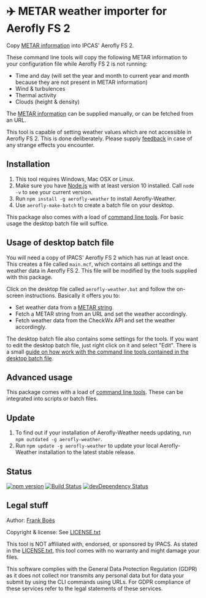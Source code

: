 ✈️ METAR weather importer for Aerofly FS 2
===========================================

Copy [METAR information](docs/metar.md) into IPCAS' Aerofly FS 2.

These command line tools will copy the following METAR information to your configuration file while Aerofly FS 2 is not running:

* Time and day (will set the year and month to current year and month because they are not present in METAR information)
* Wind & turbulences
* Thermal activity
* Clouds (height & density)

The [METAR information](docs/metar.md) can be supplied manually, or can be fetched from an URL.

This tool is capable of setting weather values which are not accessible in Aerofly FS 2. This is done deliberately. Please supply [feedback](https://github.com/fboes/aerofly-weather/issues) in case of any strange effects you encounter.

Installation
------------

1. This tool requires Windows, Mac OSX or Linux.
1. Make sure you have [Node.js](https://nodejs.org/) with at least version 10 installed. Call `node -v` to see your current version.
1. Run `npm install -g aerofly-weather` to install Aerofly-Weather. 
1. Use `aerofly-make-batch` to create a batch file on your desktop.

This package also comes with a load of [command line tools](docs/command-line.md). For basic usage the desktop batch file will suffice.

Usage of desktop batch file
---------------------------

You will need a copy of IPACS' Aerofly FS 2 which has run at least once. This creates a file called `main.mcf`, which contains all settings and the weather data in Aerofly FS 2. This file will be modified by the tools supplied with this package.

Click on the desktop file called `aerofly-weather.bat` and follow the on-screen instructions. Basically it offers you to:

* Set weather data from a [METAR string](docs/metar.md).
* Fetch a METAR string from an URL and set the weather accordingly.
* Fetch weather data from the CheckWx API and set the weather accordingly.

The desktop batch file also contains some settings for the tools. If you want to edit the desktop batch file, just right click on it and select "Edit". There is a small [guide on how work with the command line tools contained in the desktop batch file](docs/command-line.md).

Advanced usage
--------------

This package comes with a load of [command line tools](docs/command-line.md). These can be integrated into scripts or batch files.

Update
------

1. To find out if your installation of Aerofly-Weather needs updating, run `npm outdated -g aerofly-weather`.
2. Run `npm update -g aerofly-weather` to update your local Aerofly-Weather installation to the latest stable release.

Status
-------

[![npm version](https://badge.fury.io/js/aerofly-weather.svg)](https://badge.fury.io/js/aerofly-weather)
[![Build Status](https://travis-ci.org/fboes/aerofly-weather.svg?branch=master)](https://travis-ci.org/fboes/aerofly-weather)
[![devDependency Status](https://david-dm.org/fboes/aerofly-weather/dev-status.svg)](https://david-dm.org/fboes/aerofly-weather?type=dev)

Legal stuff
-----------

Author: [Frank Boës](http://3960.org)

Copyright & license: See [LICENSE.txt](LICENSE.txt)

This tool is NOT affiliated with, endorsed, or sponsored by IPACS. As stated in the [LICENSE.txt](LICENSE.txt), this tool comes with no warranty and might damage your files.

This software complies with the General Data Protection Regulation (GDPR) as it does not collect nor transmits any personal data but for data your submit by using the CLI commands using URLs. For GDPR compliance of these services refer to the legal statements of these services.
